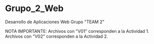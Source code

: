 # Grupo_2_Web
Desarrollo de Aplicaciones Web Grupo "TEAM 2"

NOTA IMPORTANTE:
Archivos con "V01" corresponden a la Actividad 1.
Archivos con "V02" corresponden a la Actividad 2.
